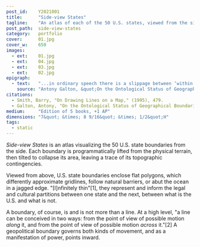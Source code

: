 ```yaml
---
post_id:    Y2021001
title:      "Side-view States"
tagline:    "An atlas of each of the 50 U.S. states, viewed from the side."
post_path:  side-view-states
category:   portfolio
cover:      01.jpg
cover_w:    650
images:
  - ext:    01.jpg
  - ext:    04.jpg
  - ext:    03.jpg
  - ext:    02.jpg
epigraph:   
  - text:   "...in ordinary speech there is a slippage between ‘within this region/area/territory’ and ‘within these boundaries/limits/ borders’, pointing to the ease with which we can pass between thinking in terms of regions and thinking in terms of boundaries."
    source: "Antony Galton, &quot;On the Ontological Status of Geographical Boundaries,&quot; 2003"
citations:
  - Smith, Barry, "On Drawing Lines on a Map," (1995), 479.
  - Galton, Antony, "On the Ontological Status of Geographical Boundaries," (2003), 163.
medium:     "Edition of 5 books, +1 AP"
dimensions: "7&quot; &times; 8 9/16&quot; &times; 1/2&quot;H"
tags:
  - static
---
```

_Side-view States_ is an atlas visualizing the 50 U.S. state boundaries from the side. Each boundary is programmatically lifted from the physical terrain, then tilted to collapse its area, leaving a trace of its topographic contingencies.

Viewed from above, U.S. state boundaries enclose flat polygons, which differently approximate gridlines, follow natural barriers, or abut the ocean in a jagged edge. "[I]nfinitely thin"[1], they represent and inform the legal and cultural partitions between one state and the next, between what is the U.S. and what is not. 

A boundary, of course,  is and is not more than a line. At a high level, "a line can be conceived in two ways: from the point of view of possible motion _along_ it, and from the point of view of possible motion _across_ it."[2] A geopolitical boundary governs both kinds of movement, and as a manifestation of power, points inward.